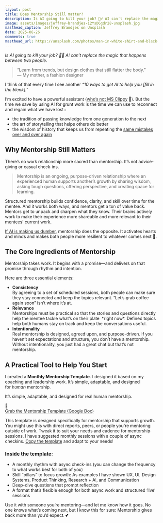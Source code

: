 ```yaml
---
layout: post
title: Does Mentorship Still matter?
description: Is AI going to kill your job? 🤷‍♂️ AI can’t replace the magic that happens between two people.
image: assets/images/jeffrey-brandjes-12YsDGgdr28-unsplash.jpg
masthead_caption: Jeffrey Brandjes on Unsplash
date: 2025-06-26
comments: true
masthead_url: https://unsplash.com/photos/man-in-white-shirt-and-black-shorts-jumping-on-skateboard-12YsDGgdr28
---
```

_Is AI going to kill your job? 🤷‍♂️ AI can’t replace the magic that happens between two people._
> “Learn from trends, but design clothes that still flatter the body.”  
> — My mother, a fashion designer

I think of that every time I see another *“10 ways to get AI to help you [fill in the blank].”*

I’m excited to have a powerful assistant ([who’s not MS Clippy](https://www.command.ai/blog/what-clippy-taught-us-all/) 📎). But the time we save by using AI for grunt work is the time we can use to reconnect and regain what we have lost::

- the tradition of passing knowledge from one generation to the next  
- the art of storytelling that helps others do better  
- the wisdom of history that keeps us from repeating the [same mistakes over and over again](https://archive.ph/lqq8e)   

## Why Mentorship Still Matters

There’s no work relationship more sacred than mentorship. It’s not advice-giving or casual check-ins.

> Mentorship is an ongoing, purpose-driven relationship where an experienced human supports another’s growth by sharing wisdom, asking tough questions, offering perspective, and creating space for learning.

Structured mentorship builds confidence, clarity, and skill over time for the mentee. And it works both ways, and mentors get a ton of value back. Mentors get to unpack and sharpen what they know. Their brains actively work to make their experience more shareable and more relevant to their mentees’ current work.

[If AI is making us dumber](https://www.vice.com/en/article/ai-is-making-us-dumber-shocker/), mentorship does the opposite. It activates hearts and minds and makes both people more resilient to whatever comes next 🤖.

## The Core Ingredients of Mentorship

Mentorship takes work. It begins with a promise—and delivers on that promise through rhythm and intention.

Here are three essential elements:
<ul>
<li><b>Consistency</b> <br/>  
By agreeing to a set of scheduled sessions, both people can make sure they stay connected and keep the topics relevant. “Let’s grab coffee again soon” isn’t where it’s at.
</li>
<li><b>Relevance</b>  <br />
Mentorships must be practical so that the stories and questions directly help the mentee tackle what’s on their plate  *right now*. Defined topics help both humans stay on track and keep the conversations useful.</li>
<li><b>Intentionality</b>  <br />
Real mentorship is designed, agreed upon, and purpose-driven. If you haven’t set expectations and structure, you don’t have a mentorship. Without intentionality, you just had a great chat but that’s not mentorship.</li>
</ul>

## A Practical Tool to Help You Start

I created a **Monthly Mentorship Template**. I designed it based on my coaching and leadership work. It’s simple, adaptable, and designed for _human_ mentorship.

It’s simple, adaptable, and designed for real human mentorship.
<div class="alert-warning">
  <div class="icon">📎</div>
  <div class="content">
    <div class="title"> <a href="https://docs.google.com/document/d/1JlLRIG4jXRwv2t163da6evLNTcdYDqrjxu-OJBZ2zsQ/edit?usp=sharing" target="_blank" rel="noopener noreferrer">
  Grab the Mentorship Template (Google Doc)
</a></div>
    <p> This template is designed specifically for mentorship that supports growth. You might use this with direct reports, peers, or people you're mentoring outside of work. Tweak it to suit your needs and cadence for mentorship sessions. I have suggested monthly sessions with a couple of async checkins. <a href="https://docs.google.com/document/d/1JlLRIG4jXRwv2t163da6evLNTcdYDqrjxu-OJBZ2zsQ/edit?usp=sharing" target="_blank" rel="noopener noreferrer">Copy the template</a> and adapt to your needs!
    </p>
    </div>
    </div>


### Inside the template:

- A monthly rhythm with async check-ins (you can change the frequency to what works best for both of you)
- Skill “pillars” to focus growth: As examples I have shown UX, UI, Design Systems, Product Thinking, Research + AI, and Communication  
- Deep-dive questions that prompt reflection
- A format that’s flexible enough for both async work and structured ‘live’ sessions

Use it with someone you’re mentoring—and let me know how it goes. No one knows what’s coming next, but I know this for sure: Mentorship gives back more than you’d expect. 💕